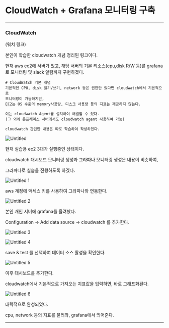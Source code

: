# CloudWatch + Grafana 모니터링 구축

---

### CloudWatch

(워치 링크)

본인이 학습한 cloudwatch 개념 정리된 링크이다.

현재 aws ec2에 서버가 있고, 해당 서버의 기본 리소스(cpu,disk R/W 등)를 grafana로 모니터링 및 slack 알람까지 구현하겠다.

```
# CloudWatch 기본 개념
기본적인 CPU, disk 읽기/쓰기, network 등은 권한만 있다면 cloudwatch에서 기본적으로 
모니터링이 가능하지만,
EC2는 OS 수준의 memory사용량, 디스크 사용량 등의 지표는 제공하지 않는다.

이는 cloudwatch Agent를 설치하여 해결할 수 있다.
(그 외에 온프레미스 서버에서도 cloudwatch agent 사용하여 가능)

cloudwatch 관련한 내용은 따로 학습하여 작성하겠다.
```

![Untitled](https://user-images.githubusercontent.com/84123877/200257481-8366b994-115b-45ae-959f-4ba73568b704.png)

현재 실습용 ec2 3대가 실행중인 상태이다.

cloudwatch 대시보드 모니터링 생성과 그라파나 모니터링 생성은 내용이 비슷하여, 

그라파나로 실습을 진행하도록 하겠다.

![Untitled 1](https://user-images.githubusercontent.com/84123877/200257452-38261bde-aa08-4bfa-be78-fd020def851a.png)

aws 계정에 액세스 키를 사용하여 그라파나와 연동한다.

![Untitled 2](https://user-images.githubusercontent.com/84123877/200257460-83810fee-2750-4b40-bf1f-a26607d554bd.png)

본인 개인 서버에 grafana를 올려놨다.

Configuration → Add data source → cloudwatch 를 추가한다.

![Untitled 3](https://user-images.githubusercontent.com/84123877/200257467-07def6d0-c344-46d9-bca9-9c0a7f779e68.png)

![Untitled 4](https://user-images.githubusercontent.com/84123877/200257471-d8ded04b-3015-474a-9047-f7fc0099f5e3.png)

save & test 를 선택하여 데이터 소스 활성을 확인한다.

![Untitled 5](https://user-images.githubusercontent.com/84123877/200257474-75ecc799-0cab-447d-a216-ab1d767a8a4b.png)

이후 대시보드를 추가한다.

cloudwatch에서 기본적으로 가져오는 지표값을 입력하면, 바로 그래프화된다.

![Untitled 6](https://user-images.githubusercontent.com/84123877/200257477-6dcbc44d-fd9c-46a5-8cd2-c19ce41bd6ac.png)

대략적으로 완성되었다.

cpu, network 등의 지표를 불러와, grafana에서 띄어준다.

---
